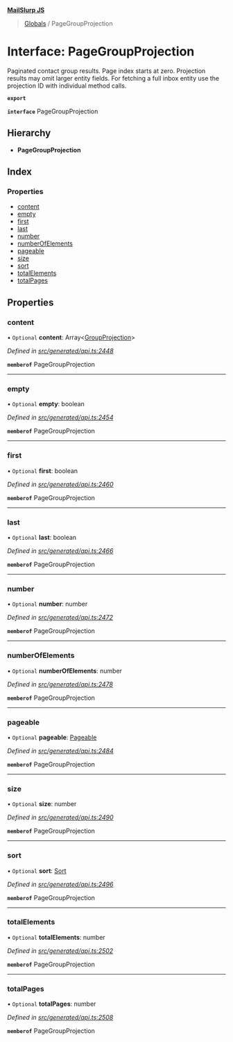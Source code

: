 **[MailSlurp JS](../README.md)**

> [Globals](../README.md) / PageGroupProjection

# Interface: PageGroupProjection

Paginated contact group results. Page index starts at zero. Projection results may omit larger entity fields. For fetching a full inbox entity use the projection ID with individual method calls.

**`export`** 

**`interface`** PageGroupProjection

## Hierarchy

* **PageGroupProjection**

## Index

### Properties

* [content](pagegroupprojection.md#content)
* [empty](pagegroupprojection.md#empty)
* [first](pagegroupprojection.md#first)
* [last](pagegroupprojection.md#last)
* [number](pagegroupprojection.md#number)
* [numberOfElements](pagegroupprojection.md#numberofelements)
* [pageable](pagegroupprojection.md#pageable)
* [size](pagegroupprojection.md#size)
* [sort](pagegroupprojection.md#sort)
* [totalElements](pagegroupprojection.md#totalelements)
* [totalPages](pagegroupprojection.md#totalpages)

## Properties

### content

• `Optional` **content**: Array\<[GroupProjection](groupprojection.md)>

*Defined in [src/generated/api.ts:2448](https://github.com/mailslurp/mailslurp-client/blob/65d1444/src/generated/api.ts#L2448)*

**`memberof`** PageGroupProjection

___

### empty

• `Optional` **empty**: boolean

*Defined in [src/generated/api.ts:2454](https://github.com/mailslurp/mailslurp-client/blob/65d1444/src/generated/api.ts#L2454)*

**`memberof`** PageGroupProjection

___

### first

• `Optional` **first**: boolean

*Defined in [src/generated/api.ts:2460](https://github.com/mailslurp/mailslurp-client/blob/65d1444/src/generated/api.ts#L2460)*

**`memberof`** PageGroupProjection

___

### last

• `Optional` **last**: boolean

*Defined in [src/generated/api.ts:2466](https://github.com/mailslurp/mailslurp-client/blob/65d1444/src/generated/api.ts#L2466)*

**`memberof`** PageGroupProjection

___

### number

• `Optional` **number**: number

*Defined in [src/generated/api.ts:2472](https://github.com/mailslurp/mailslurp-client/blob/65d1444/src/generated/api.ts#L2472)*

**`memberof`** PageGroupProjection

___

### numberOfElements

• `Optional` **numberOfElements**: number

*Defined in [src/generated/api.ts:2478](https://github.com/mailslurp/mailslurp-client/blob/65d1444/src/generated/api.ts#L2478)*

**`memberof`** PageGroupProjection

___

### pageable

• `Optional` **pageable**: [Pageable](pageable.md)

*Defined in [src/generated/api.ts:2484](https://github.com/mailslurp/mailslurp-client/blob/65d1444/src/generated/api.ts#L2484)*

**`memberof`** PageGroupProjection

___

### size

• `Optional` **size**: number

*Defined in [src/generated/api.ts:2490](https://github.com/mailslurp/mailslurp-client/blob/65d1444/src/generated/api.ts#L2490)*

**`memberof`** PageGroupProjection

___

### sort

• `Optional` **sort**: [Sort](sort.md)

*Defined in [src/generated/api.ts:2496](https://github.com/mailslurp/mailslurp-client/blob/65d1444/src/generated/api.ts#L2496)*

**`memberof`** PageGroupProjection

___

### totalElements

• `Optional` **totalElements**: number

*Defined in [src/generated/api.ts:2502](https://github.com/mailslurp/mailslurp-client/blob/65d1444/src/generated/api.ts#L2502)*

**`memberof`** PageGroupProjection

___

### totalPages

• `Optional` **totalPages**: number

*Defined in [src/generated/api.ts:2508](https://github.com/mailslurp/mailslurp-client/blob/65d1444/src/generated/api.ts#L2508)*

**`memberof`** PageGroupProjection

